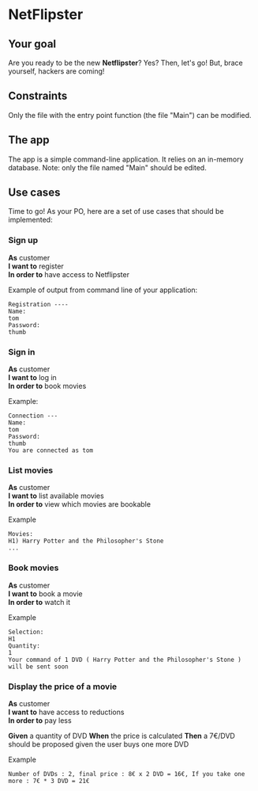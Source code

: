 # NetFlipster

## Your goal

Are you ready to be the new **Netflipster**? Yes?
Then, let's go! But, brace yourself, hackers are coming!

## Constraints

Only the file with the entry point function (the file "Main") can be
modified.

## The app

The app is a simple command-line application.
It relies on an in-memory database.
Note: only the file named "Main" should be edited.


## Use cases

Time to go! As your PO, here are a set of use cases that should be implemented:

### Sign up 

**As** customer  
**I want to** register  
**In order to** have access to Netflipster

Example of output from command line of your application:
```
Registration ---- 
Name:
tom
Password:
thumb
```

### Sign in

**As** customer  
**I want to** log in  
**In order to** book movies 

Example:
```
Connection ---
Name:
tom
Password:
thumb
You are connected as tom
```

### List movies

**As** customer  
**I want to** list available movies  
**In order to** view which movies are bookable

Example
```
Movies:
H1)	Harry Potter and the Philosopher's Stone 
...
```

### Book movies

**As** customer  
**I want to** book a movie  
**In order to** watch it

Example
```
Selection: 
H1
Quantity:
1
Your command of 1 DVD ( Harry Potter and the Philosopher's Stone ) will be sent soon
```

### Display the price of a movie

**As** customer  
**I want to** have access to reductions  
**In order to** pay less

**Given** a quantity of DVD
**When** the price is calculated
**Then** a 7€/DVD should be proposed given the user buys one more DVD

Example
```
Number of DVDs : 2, final price : 8€ x 2 DVD = 16€, If you take one more : 7€ * 3 DVD = 21€
```




